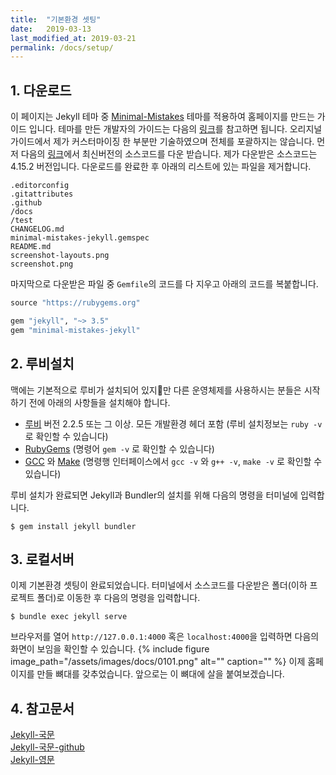 ```yaml
---
title:  "기본환경 셋팅"
date:   2019-03-13
last_modified_at: 2019-03-21
permalink: /docs/setup/
---
```

## 1. 다운로드
이 페이지는 Jekyll 테마 중 [Minimal-Mistakes][minimal-mistakes-gh] 테마를 적용하여 홈페이지를 만드는 가이드 입니다.
테마를 만든 개발자의 가이드는 다음의 [링크][minimal-mistakes-guide]를 참고하면 됩니다.
오리지널 가이드에서 제가 커스터마이징 한 부분만 기술하였으며 전체를 포괄하지는 않습니다.
먼저 다음의 [링크][minimal-mistakes-releases]에서 최신버전의 소스코드를 다운 받습니다.
제가 다운받은 소스코드는 4.15.2 버전입니다. 다운로드를 완료한 후 아래의 리스트에 있는 파일을 제거합니다.
```
.editorconfig
.gitattributes
.github
/docs
/test
CHANGELOG.md
minimal-mistakes-jekyll.gemspec
README.md
screenshot-layouts.png
screenshot.png
```

마지막으로 다운받은 파일 중 `Gemfile`의 코드를 다 지우고 아래의 코드를 복붙합니다.
```ruby
source "https://rubygems.org"

gem "jekyll", "~> 3.5"
gem "minimal-mistakes-jekyll"
```

## 2. 루비설치
맥에는 기본적으로 루비가 설치되어 있지만 다른 운영체제를 사용하시는 분들은 시작하기 전에 아래의 사항들을 설치해야 합니다.
- [루비](https://www.ruby-lang.org/en/downloads/) 버전 2.2.5 또는 그 이상. 모든 개발환경 헤더 포함 (루비 설치정보는 `ruby -v` 로 확인할 수 있습니다)
- [RubyGems](https://rubygems.org/pages/download) (명령어 `gem -v` 로 확인할 수 있습니다)
- [GCC](https://gcc.gnu.org/install/) 와 [Make](https://www.gnu.org/software/make/) (명령행 인터페이스에서 `gcc -v` 와 `g++ -v`, `make -v` 로 확인할 수 있습니다)

루비 설치가 완료되면 Jekyll과 Bundler의 설치를 위해 다음의 명령을 터미널에 입력합니다.
```
$ gem install jekyll bundler
```

## 3. 로컬서버
이제 기본환경 셋팅이 완료되었습니다. 터미널에서 소스코드를 다운받은 폴더(이하 프로젝트 폴더)로 이동한 후 다음의 명령을 입력합니다.
```
$ bundle exec jekyll serve
```
브라우저를 열어 `http://127.0.0.1:4000` 혹은 `localhost:4000`을 입력하면 다음의 화면이 보임을 확인할 수 있습니다.
{% include figure image_path="/assets/images/docs/0101.png" alt="" caption="" %}
이제 홈페이지를 만들 뼈대를 갖추었습니다. 앞으로는 이 뼈대에 살을 붙여보겠습니다.

## 4. 참고문서
[Jekyll-국문][Jekyll-국문]<br/>
[Jekyll-국문-github][Jekyll-국문-github]<br/>
[Jekyll-영문][Jekyll-영문]


[minimal-mistakes-gh]: https://github.com/mmistakes/minimal-mistakes
[minimal-mistakes-releases]: https://github.com/mmistakes/minimal-mistakes/releases
[minimal-mistakes-guide]: https://mmistakes.github.io/minimal-mistakes/docs/quick-start-guide/
[Jekyll-국문]: https://jekyllrb-ko.github.io/
[Jekyll-국문-github]: https://github.com/jekyllrb-ko/jekyllrb-ko.github.io
[Jekyll-영문]: https://jekyllrb.com/
